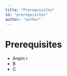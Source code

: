 ```yaml
---
title: "Prerequisites"
id: "prerequisites" 
author: "author"
---
```


# Prerequisites

- Anpm r
- B
- C